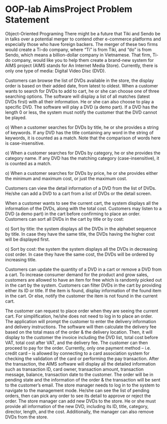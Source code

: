 # OOP-lab AimsProject Problem Statement
Object-Oriented Programing 
There might be a future that Tiki and Sendo be in talks over a potential merger to contend other e-commerce platforms and especially those who have foreign backers. The merger of these two firms would create a Ti-do company, where “Ti” is from Tiki, and “do” is from Sendo, which means a billion-dollar company in Vietnamese. That firm, Ti-do company, would like you to help them create a brand-new system for AIMS project (AIMS stands for An Internet Media Store). Currently, there is only one type of media: Digital Video Disc (DVD).

Customers can browse the list of DVDs available in the store, the display order is based on their added date, from latest to oldest. When a customer wants to search for DVDs to add to cart, he or she can choose one of three searching options. The software will display a list of all matches (latest DVDs first) with all their information. He or she can also choose to play a specific DVD. The software will play a DVD (a demo part). If a DVD has the length 0 or less, the system must notify the customer that the DVD cannot be played.

  o) When a customer searches for DVDs by title, he or she provides a string of keywords. If any DVD has the title containing any word in the string of keywords, it is counted as a match. Note that the comparison of words here is case-insensitive.

  o) When a customer searches for DVDs by category, he or she provides the category name. If any DVD has the matching category (case-insensitive), it is counted as a match.

  o) When a customer searches for DVDs by price, he or she provides either the minimum and maximum cost, or just the maximum cost.

Customers can view the detail information of a DVD from the list of DVDs. He/she can add a DVD to a cart from a list of DVDs or the detail screen.

When a customer wants to see the current cart, the system displays all the information of the DVDs, along with the total cost. Customers may listen to a DVD (a demo part) in the cart before confirming to place an order. Customers can sort all DVDs in the cart by title or by cost:

  o) Sort by title: the system displays all the DVDs in the alphabet sequence by title. In case they have the same title, the DVDs having the higher cost will be displayed first.

  o) Sort by cost: the system the system displays all the DVDs in decreasing cost order. In case they have the same cost, the DVDs will be ordered by increasing title.

Customers can update the quantity of a DVD in a cart or remove a DVD from a cart. To increase consumer demand for the product and grow sales, customers are allowed to have an item for free which is randomly picked out in the cart by the system. Customers can filter DVDs in the cart by providing either its ID or title. If the item is found, display information of the found item in the cart. Or else, notify the customer the item is not found in the current cart.

The customer can request to place order when they are seeing the current cart. For simplification, he/she does not need to log in to place an order. The application will prompt the customer to enter the delivery information and delivery instructions. The software will then calculate the delivery fee based on the total mass of the order & the delivery location. Then, it will display to the customer the invoice including the DVD list, total cost before VAT, total cost after VAT, and the delivery fee. The customer can then proceed to pay for the order. Currently, only one payment method – i.e. credit card – is allowed by connecting to a card association system for checking the validation of the card or performing the pay transaction. After the transaction, the AIMS software will display all the detailed information such as transaction ID, card owner, transaction amount, transaction message, balance, transaction date to the customer. The order will be in pending state and the information of the order & the transaction will be sent to the customer’s email.
The store manager needs to log in to the system to navigate to the management mode. He/she can see the list of pending orders, then can pick any order to see its detail to approve or reject the order. The store manager can add new DVDs to the store. He or she must provide all information of the new DVD, including its ID, title, category, director, length, and the cost. Additionally, the manager can also remove DVDs from the store.
